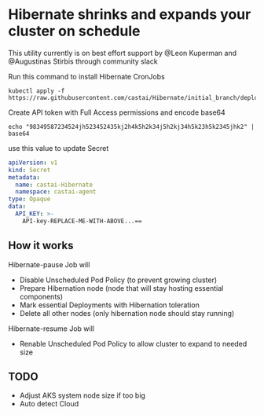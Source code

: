# Hibernate shrinks and expands your cluster on schedule

This utility currently is on best effort support by @Leon Kuperman and @Augustinas Stirbis through community slack

Run this command to install Hibernate CronJobs
```shell
kubectl apply -f https://raw.githubusercontent.com/castai/Hibernate/initial_branch/deploy.yaml
```

Create API token with Full Access permissions and encode base64
```shell
echo "98349587234524jh523452435kj2h4k5h2k34j5h2kj34h5k23h5k2345jhk2" | base64
```

use this value to update Secret
```yaml
apiVersion: v1
kind: Secret
metadata:
  name: castai-Hibernate
  namespace: castai-agent
type: Opaque
data:
  API_KEY: >-
    API-key-REPLACE-ME-WITH-ABOVE...==
```
 

## How it works

Hibernate-pause Job will 
 - Disable Unscheduled Pod Policy (to prevent growing cluster)
 - Prepare Hibernation node (node that will stay hosting essential components)
 - Mark essential Deployments with Hibernation toleration
 - Delete all other nodes (only hibernation node should stay running)

Hibernate-resume Job will
 - Renable Unscheduled Pod Policy to allow cluster to expand to needed size

## TODO
 - Adjust AKS system node size if too big
 - Auto detect Cloud 

